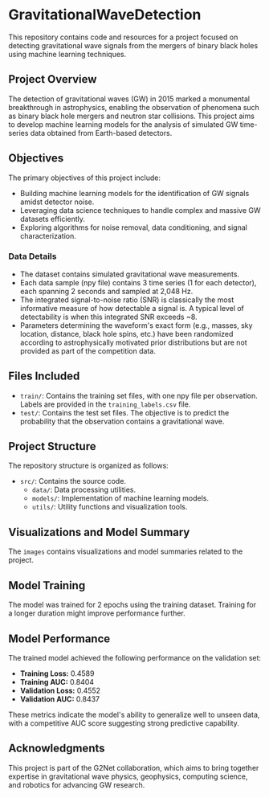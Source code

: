 # GravitationalWaveDetection

This repository contains code and resources for a project focused on detecting gravitational wave signals from the mergers of binary black holes using machine learning techniques.

## Project Overview

The detection of gravitational waves (GW) in 2015 marked a monumental breakthrough in astrophysics, enabling the observation of phenomena such as binary black hole mergers and neutron star collisions. This project aims to develop machine learning models for the analysis of simulated GW time-series data obtained from Earth-based detectors.

## Objectives

The primary objectives of this project include:

- Building machine learning models for the identification of GW signals amidst detector noise.
- Leveraging data science techniques to handle complex and massive GW datasets efficiently.
- Exploring algorithms for noise removal, data conditioning, and signal characterization.

### Data Details

- The dataset contains simulated gravitational wave measurements.
- Each data sample (npy file) contains 3 time series (1 for each detector), each spanning 2 seconds and sampled at 2,048 Hz.
- The integrated signal-to-noise ratio (SNR) is classically the most informative measure of how detectable a signal is. A typical level of detectability is when this integrated SNR exceeds ~8.
- Parameters determining the waveform's exact form (e.g., masses, sky location, distance, black hole spins, etc.) have been randomized according to astrophysically motivated prior distributions but are not provided as part of the competition data.

## Files Included

- `train/`: Contains the training set files, with one npy file per observation. Labels are provided in the `training_labels.csv` file.
- `test/`: Contains the test set files. The objective is to predict the probability that the observation contains a gravitational wave.

## Project Structure

The repository structure is organized as follows:

- `src/`: Contains the source code.
  - `data/`: Data processing utilities.
  - `models/`: Implementation of machine learning models.
  - `utils/`: Utility functions and visualization tools.

## Visualizations and Model Summary

The `images` contains visualizations and model summaries related to the project. 

## Model Training

The model was trained for 2 epochs using the training dataset. Training for a longer duration might improve performance further.

## Model Performance

The trained model achieved the following performance on the validation set:

- **Training Loss:** 0.4589
- **Training AUC:** 0.8404
- **Validation Loss:** 0.4552
- **Validation AUC:** 0.8437

These metrics indicate the model's ability to generalize well to unseen data, with a competitive AUC score suggesting strong predictive capability.

## Acknowledgments

This project is part of the G2Net collaboration, which aims to bring together expertise in gravitational wave physics, geophysics, computing science, and robotics for advancing GW research.



